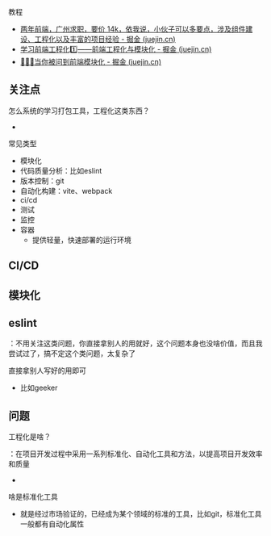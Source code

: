 教程

- [两年前端，广州求职，要价 14k，依我说，小伙子可以多要点，涉及组件建设、工程化以及丰富的项目经验 - 掘金 (juejin.cn)](https://juejin.cn/post/7096795969542750238?searchId=2024060612345699116BD296CF1902BD48)
- [学习前端工程化1️⃣——前端工程化与模块化 - 掘金 (juejin.cn)](https://juejin.cn/post/7291186181157535800?searchId=202405251606063B40D88D7375CE3F89DD#heading-2)
- [📒📒📒当你被问到前端模块化 - 掘金 (juejin.cn)](https://juejin.cn/post/7193887403570888765?searchId=20240525160834564D9B830BBC9A3EE28A#heading-7)



## 关注点

怎么系统的学习打包工具，工程化这类东西？

- 

常见类型

- 模块化
- 代码质量分析：比如eslint
- 版本控制：git
- 自动化构建：vite、webpack
- ci/cd
- 测试
- 监控
- 容器
  - 提供轻量，快速部署的运行环境



## CI/CD






## 模块化



## eslint

：不用关注这类问题，你直接拿别人的用就好，这个问题本身也没啥价值，而且我尝试过了，搞不定这个类问题，太复杂了

直接拿别人写好的用即可

- 比如geeker



## 问题

工程化是啥？

：在项目开发过程中采用一系列标准化、自动化工具和方法，以提高项目开发效率和质量

- 





啥是标准化工具

- 就是经过市场验证的，已经成为某个领域的标准的工具，比如git，标准化工具一般都有自动化属性